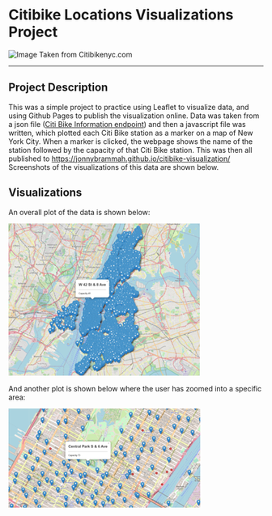 # Citibike Locations Visualizations Project

![Image Taken from Citibikenyc.com](https://d21xlh2maitm24.cloudfront.net/nyc/20210501_citibike_ebike_terrace_0596.jpg?mtime=20220428174731)

----

## Project Description

This was a simple project to practice using Leaflet to visualize data, and using Github Pages to publish the visualization online. Data was taken from a json file ([Citi Bike Information endpoint](https://gbfs.citibikenyc.com/gbfs/en/station_information.json)) and then a javascript file was written, which plotted each Citi Bike station as a marker on a map of New York City. When a marker is clicked, the webpage shows the name of the station followed by the capacity of that Citi Bike station. This was then all published to https://jonnybrammah.github.io/citibike-visualization/
Screenshots of the visualizations of this data are shown below.

## Visualizations

An overall plot of the data is shown below:

![Screenshot of Data](https://raw.githubusercontent.com/jonnybrammah/citibike-visualization/main/Images/screenshot.png)

And another plot is shown below where the user has zoomed into a specific area:


![Zoomed in Screenshot of Data](https://raw.githubusercontent.com/jonnybrammah/citibike-visualization/main/Images/screenshot_zoom_in.png)

